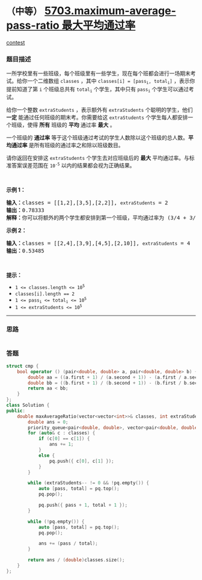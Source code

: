 # `（中等）` [5703.maximum-average-pass-ratio 最大平均通过率](https://leetcode-cn.com/problems/maximum-average-pass-ratio/)

[contest](https://leetcode-cn.com/contest/weekly-contest-232/problems/maximum-average-pass-ratio/)

### 题目描述
<div class="notranslate"><p>一所学校里有一些班级，每个班级里有一些学生，现在每个班都会进行一场期末考试。给你一个二维数组 <code>classes</code>&nbsp;，其中&nbsp;<code>classes[i] = [pass<sub>i</sub>, total<sub>i</sub>]</code>&nbsp;，表示你提前知道了第&nbsp;<code>i</code>&nbsp;个班级总共有&nbsp;<code>total<sub>i</sub></code>&nbsp;个学生，其中只有&nbsp;<code>pass<sub>i</sub></code>&nbsp;个学生可以通过考试。</p>

<p>给你一个整数&nbsp;<code>extraStudents</code>&nbsp;，表示额外有&nbsp;<code>extraStudents</code>&nbsp;个聪明的学生，他们 <strong>一定</strong>&nbsp;能通过任何班级的期末考。你需要给这&nbsp;<code>extraStudents</code>&nbsp;个学生每人都安排一个班级，使得 <strong>所有</strong>&nbsp;班级的 <strong>平均</strong>&nbsp;通过率 <strong>最大</strong>&nbsp;。</p>

<p>一个班级的&nbsp;<strong>通过率</strong>&nbsp;等于这个班级通过考试的学生人数除以这个班级的总人数。<strong>平均通过率</strong>&nbsp;是所有班级的通过率之和除以班级数目。</p>

<p>请你返回在安排这 <code><span style="">extraStudents</span></code> 个学生去对应班级后的 <strong>最大</strong>&nbsp;平均通过率。与标准答案误差范围在&nbsp;<code>10<sup>-5</sup></code>&nbsp;以内的结果都会视为正确结果。</p>

<p>&nbsp;</p>

<p><strong>示例 1：</strong></p>

<pre><b>输入：</b>classes = [[1,2],[3,5],[2,2]], <code>extraStudents</code> = 2
<b>输出：</b>0.78333
<b>解释：</b>你可以将额外的两个学生都安排到第一个班级，平均通过率为 (3/4 + 3/5 + 2/2) / 3 = 0.78333 。
</pre>

<p><strong>示例 2：</strong></p>

<pre><b>输入：</b>classes = [[2,4],[3,9],[4,5],[2,10]], <code>extraStudents</code> = 4
<strong>输出：</strong>0.53485
</pre>

<p>&nbsp;</p>

<p><strong>提示：</strong></p>

<ul>
	<li><code>1 &lt;= classes.length &lt;= 10<sup>5</sup></code></li>
	<li><code>classes[i].length == 2</code></li>
	<li><code>1 &lt;= pass<sub>i</sub> &lt;= total<sub>i</sub> &lt;= 10<sup>5</sup></code></li>
	<li><code>1 &lt;= extraStudents &lt;= 10<sup>5</sup></code></li>
</ul>
</div>

---
### 思路
```
```



### 答题
``` C++
struct cmp {
    bool operator () (pair<double, double> a, pair<double, double> b) {
        double aa = ((a.first + 1) / (a.second + 1)) - (a.first / a.second);
        double bb = ((b.first + 1) / (b.second + 1)) - (b.first / b.second);
        return aa < bb;
    }
};
class Solution {
public:
    double maxAverageRatio(vector<vector<int>>& classes, int extraStudents) {
        double ans = 0;
        priority_queue<pair<double, double>, vector<pair<double, double>>, cmp> pq;
        for (auto& c : classes) {
            if (c[0] == c[1]) {
                ans += 1;
            }
            else {
                pq.push({ c[0], c[1] });
            }
        }

        while (extraStudents-- != 0 && !pq.empty()) {
            auto [pass, total] = pq.top();
            pq.pop();

            pq.push({ pass + 1, total + 1 });
        }

        while (!pq.empty()) {
            auto [pass, total] = pq.top();
            pq.pop();

            ans += (pass / total);
        }

        return ans / (double)classes.size();
    }
};
```




